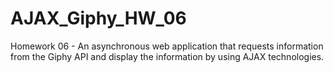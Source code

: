 # AJAX_Giphy_HW_06
Homework 06 - An asynchronous web application that requests information from the Giphy API and display the information by using AJAX  technologies.
